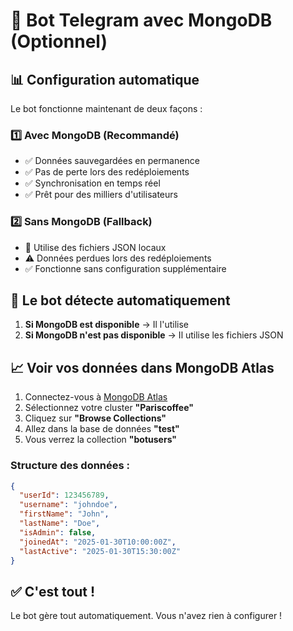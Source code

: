 # 🤖 Bot Telegram avec MongoDB (Optionnel)

## 📊 Configuration automatique

Le bot fonctionne maintenant de deux façons :

### 1️⃣ Avec MongoDB (Recommandé)
- ✅ Données sauvegardées en permanence
- ✅ Pas de perte lors des redéploiements
- ✅ Synchronisation en temps réel
- ✅ Prêt pour des milliers d'utilisateurs

### 2️⃣ Sans MongoDB (Fallback)
- 📁 Utilise des fichiers JSON locaux
- ⚠️ Données perdues lors des redéploiements
- ✅ Fonctionne sans configuration supplémentaire

## 🚀 Le bot détecte automatiquement

1. **Si MongoDB est disponible** → Il l'utilise
2. **Si MongoDB n'est pas disponible** → Il utilise les fichiers JSON

## 📈 Voir vos données dans MongoDB Atlas

1. Connectez-vous à [MongoDB Atlas](https://cloud.mongodb.com)
2. Sélectionnez votre cluster **"Pariscoffee"**
3. Cliquez sur **"Browse Collections"**
4. Allez dans la base de données **"test"**
5. Vous verrez la collection **"botusers"**

### Structure des données :
```json
{
  "userId": 123456789,
  "username": "johndoe",
  "firstName": "John",
  "lastName": "Doe",
  "isAdmin": false,
  "joinedAt": "2025-01-30T10:00:00Z",
  "lastActive": "2025-01-30T15:30:00Z"
}
```

## ✅ C'est tout !

Le bot gère tout automatiquement. Vous n'avez rien à configurer !
